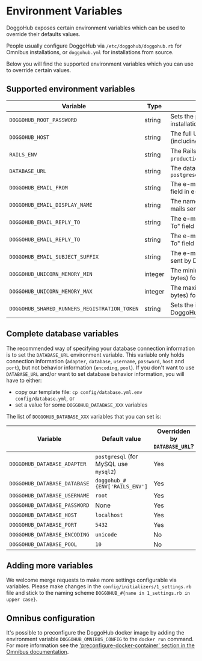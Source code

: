 # Environment Variables

DoggoHub exposes certain environment variables which can be used to override
their defaults values.

People usually configure DoggoHub via `/etc/doggohub/doggohub.rb` for Omnibus
installations, or `doggohub.yml` for installations from source.

Below you will find the supported environment variables which you can use to
override certain values.

## Supported environment variables

Variable | Type | Description
-------- | ---- | -----------
`DOGGOHUB_ROOT_PASSWORD`                     | string  | Sets the password for the `root` user on installation
`DOGGOHUB_HOST`                              | string  | The full URL of the DoggoHub server (including `http://` or `https://`)
`RAILS_ENV`                                | string  | The Rails environment; can be one of `production`, `development`, `staging` or `test`
`DATABASE_URL`                             | string  | The database URL; is of the form: `postgresql://localhost/blog_development`
`DOGGOHUB_EMAIL_FROM`                        | string  | The e-mail address used in the "From" field in e-mails sent by DoggoHub
`DOGGOHUB_EMAIL_DISPLAY_NAME`                | string  | The name used in the "From" field in e-mails sent by DoggoHub
`DOGGOHUB_EMAIL_REPLY_TO`                    | string  | The e-mail address used in the "Reply-To" field in e-mails sent by DoggoHub
`DOGGOHUB_EMAIL_REPLY_TO`                    | string  | The e-mail address used in the "Reply-To" field in e-mails sent by DoggoHub
`DOGGOHUB_EMAIL_SUBJECT_SUFFIX`              | string  | The e-mail subject suffix used in e-mails sent by DoggoHub
`DOGGOHUB_UNICORN_MEMORY_MIN`                | integer | The minimum memory threshold (in bytes) for the Unicorn worker killer
`DOGGOHUB_UNICORN_MEMORY_MAX`                | integer | The maximum memory threshold (in bytes) for the Unicorn worker killer
`DOGGOHUB_SHARED_RUNNERS_REGISTRATION_TOKEN` | string  | Sets the initial registration token used for DoggoHub Runners

## Complete database variables

The recommended way of specifying your database connection information is to set
the `DATABASE_URL` environment variable. This variable only holds connection
information (`adapter`, `database`, `username`, `password`, `host` and `port`),
but not behavior information (`encoding`, `pool`). If you don't want to use
`DATABASE_URL` and/or want to set database behavior information, you will have
to either:

- copy our template file: `cp config/database.yml.env config/database.yml`, or
- set a value for some `DOGGOHUB_DATABASE_XXX` variables

The list of `DOGGOHUB_DATABASE_XXX` variables that you can set is:

Variable | Default value | Overridden by `DATABASE_URL`?
-------- | ------------- | -----------------------------
`DOGGOHUB_DATABASE_ADAPTER`   | `postgresql` (for MySQL use `mysql2`) | Yes
`DOGGOHUB_DATABASE_DATABASE`  | `doggohub_#{ENV['RAILS_ENV']`           | Yes
`DOGGOHUB_DATABASE_USERNAME`  | `root`                                | Yes
`DOGGOHUB_DATABASE_PASSWORD`  | None                                  | Yes
`DOGGOHUB_DATABASE_HOST`      | `localhost`                           | Yes
`DOGGOHUB_DATABASE_PORT`      | `5432`                                | Yes
`DOGGOHUB_DATABASE_ENCODING`  | `unicode`                             | No
`DOGGOHUB_DATABASE_POOL`      | `10`                                  | No

## Adding more variables

We welcome merge requests to make more settings configurable via variables.
Please make changes in the `config/initializers/1_settings.rb` file and stick
to the naming scheme `DOGGOHUB_#{name in 1_settings.rb in upper case}`.

## Omnibus configuration

It's possible to preconfigure the DoggoHub docker image by adding the environment
variable `DOGGOHUB_OMNIBUS_CONFIG` to the `docker run` command.
For more information see the ['preconfigure-docker-container' section in the Omnibus documentation](http://docs.doggohub.com/omnibus/docker/#preconfigure-docker-container).
